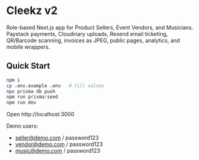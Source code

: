 # Cleekz v2

Role-based Next.js app for Product Sellers, Event Vendors, and Musicians. Paystack payments, Cloudinary uploads, Resend email ticketing, QR/Barcode scanning, invoices as JPEG, public pages, analytics, and mobile wrappers.

## Quick Start
```bash
npm i
cp .env.example .env   # fill values
npx prisma db push
npm run prisma:seed
npm run dev
```
Open http://localhost:3000

Demo users:
- seller@demo.com / password123
- vendor@demo.com / password123
- music@demo.com / password123
